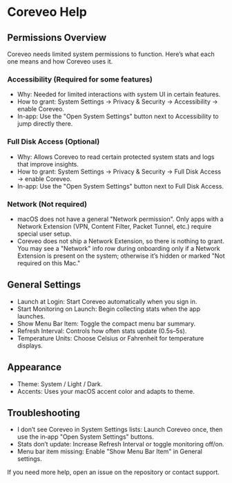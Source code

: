 # Coreveo Help

## Permissions Overview

Coreveo needs limited system permissions to function. Here’s what each one means and how Coreveo uses it.

### Accessibility (Required for some features)
- Why: Needed for limited interactions with system UI in certain features.
- How to grant: System Settings → Privacy & Security → Accessibility → enable Coreveo.
- In-app: Use the "Open System Settings" button next to Accessibility to jump directly there.

### Full Disk Access (Optional)
- Why: Allows Coreveo to read certain protected system stats and logs that improve insights.
- How to grant: System Settings → Privacy & Security → Full Disk Access → enable Coreveo.
- In-app: Use the "Open System Settings" button next to Full Disk Access.

### Network (Not required)
- macOS does not have a general "Network permission". Only apps with a Network Extension (VPN, Content Filter, Packet Tunnel, etc.) require special user setup.
- Coreveo does not ship a Network Extension, so there is nothing to grant. You may see a "Network" info row during onboarding only if a Network Extension is present on the system; otherwise it’s hidden or marked "Not required on this Mac."

## General Settings

- Launch at Login: Start Coreveo automatically when you sign in.
- Start Monitoring on Launch: Begin collecting stats when the app launches.
- Show Menu Bar Item: Toggle the compact menu bar summary.
- Refresh Interval: Controls how often stats update (0.5s–5s).
- Temperature Units: Choose Celsius or Fahrenheit for temperature displays.

## Appearance

- Theme: System / Light / Dark.
- Accents: Uses your macOS accent color and adapts to theme.

## Troubleshooting

- I don’t see Coreveo in System Settings lists: Launch Coreveo once, then use the in‑app "Open System Settings" buttons.
- Stats don’t update: Increase Refresh Interval or toggle monitoring off/on.
- Menu bar item missing: Enable "Show Menu Bar Item" in General settings.

If you need more help, open an issue on the repository or contact support.
